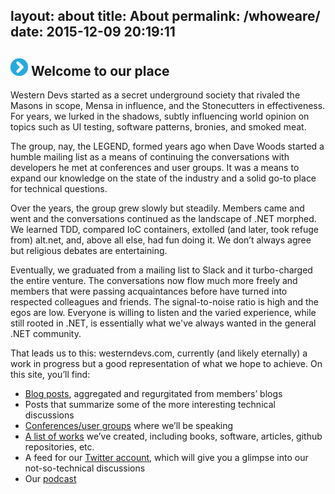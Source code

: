 layout: about
title: About
permalink: /whoweare/
date: 2015-12-09 20:19:11
---

<h2><img class="icon" src="/images/icon_circle_arrow.png" alt=">" title=">" border="0"> Welcome to our place</h2>          

Western Devs started as a secret underground society that rivaled the Masons in scope, Mensa in influence, and the Stonecutters in effectiveness. For years, we lurked in the shadows, subtly influencing world opinion on topics such as UI testing, software patterns, bronies, and smoked meat.

The group, nay, the LEGEND, formed years ago when Dave Woods started a humble mailing list as a means of continuing the conversations with developers he met at conferences and user groups. It was a means to expand our knowledge on the state of the industry and a solid go-to place for technical questions.

Over the years, the group grew slowly but steadily. Members came and went and the conversations continued as the landscape of .NET morphed. We learned TDD, compared IoC containers, extolled (and later, took refuge from) alt.net, and, above all else, had fun doing it. We don’t always agree but religious debates are entertaining.

Eventually, we graduated from a mailing list to Slack and it turbo-charged the entire venture. The conversations now flow much more freely and members that were passing acquaintances before have turned into respected colleagues and friends. The signal-to-noise ratio is high and the egos are low. Everyone is willing to listen and the varied experience, while still rooted in .NET, is essentially what we've always wanted in the general .NET community.

That leads us to this: westerndevs.com, currently (and likely eternally) a work in progress but a good representation of what we hope to achieve. On this site, you’ll find:

* [Blog posts](/posts), aggregated and regurgitated from members’ blogs
* Posts that summarize some of the more interesting technical discussions
* [Conferences/user groups](/where-well-be) where we’ll be speaking
* [A list of works](/whatwevedone) we’ve created, including books, software, articles, github repositories, etc.
* A feed for our [Twitter account](http://www.twitter.com/westerndevs), which will give you a glimpse into our not-so-technical discussions
* Our [podcast](/podcasts)


